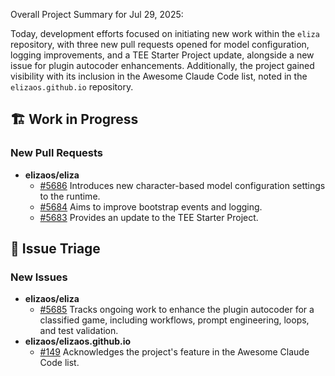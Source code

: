 Overall Project Summary for Jul 29, 2025:

Today, development efforts focused on initiating new work within the `eliza` repository, with three new pull requests opened for model configuration, logging improvements, and a TEE Starter Project update, alongside a new issue for plugin autocoder enhancements. Additionally, the project gained visibility with its inclusion in the Awesome Claude Code list, noted in the `elizaos.github.io` repository.

## 🏗️ Work in Progress

### New Pull Requests
*   **elizaos/eliza**
    *   [#5686](https://github.com/elizaos/eliza/pull/5686) Introduces new character-based model configuration settings to the runtime.
    *   [#5684](https://github.com/elizaos/eliza/pull/5684) Aims to improve bootstrap events and logging.
    *   [#5683](https://github.com/elizaos/eliza/pull/5683) Provides an update to the TEE Starter Project.

## 🐞 Issue Triage

### New Issues
*   **elizaos/eliza**
    *   [#5685](https://github.com/elizaos/eliza/issues/5685) Tracks ongoing work to enhance the plugin autocoder for a classified game, including workflows, prompt engineering, loops, and test validation.
*   **elizaos/elizaos.github.io**
    *   [#149](https://github.com/elizaos/elizaos.github.io/issues/149) Acknowledges the project's feature in the Awesome Claude Code list.